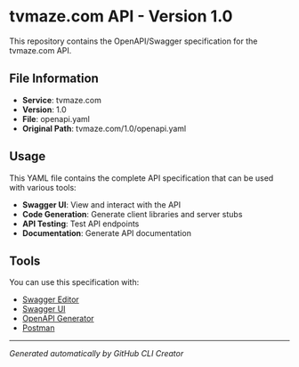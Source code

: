 # tvmaze.com API - Version 1.0

This repository contains the OpenAPI/Swagger specification for the tvmaze.com API.

## File Information

- **Service**: tvmaze.com
- **Version**: 1.0
- **File**: openapi.yaml
- **Original Path**: tvmaze.com/1.0/openapi.yaml

## Usage

This YAML file contains the complete API specification that can be used with various tools:

- **Swagger UI**: View and interact with the API
- **Code Generation**: Generate client libraries and server stubs
- **API Testing**: Test API endpoints
- **Documentation**: Generate API documentation

## Tools

You can use this specification with:

- [Swagger Editor](https://editor.swagger.io/)
- [Swagger UI](https://swagger.io/tools/swagger-ui/)
- [OpenAPI Generator](https://openapi-generator.tech/)
- [Postman](https://www.postman.com/)

---

*Generated automatically by GitHub CLI Creator*

